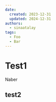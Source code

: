 ```yaml
---
date:
  created: 2023-12-31
  updated: 2024-12-31
authors:
  - sinaatalay
tags:
  - Foo
  - Bar
---
```


# Test1

Naber

## test2